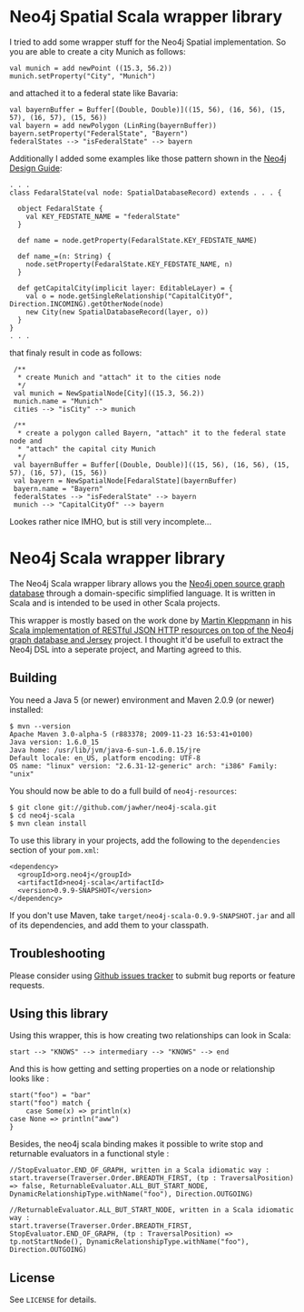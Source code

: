 Neo4j Spatial Scala wrapper library
=======================

I tried to add some wrapper stuff for the Neo4j Spatial implementation. 
So you are able to create a city Munich as follows:

    val munich = add newPoint ((15.3, 56.2))
    munich.setProperty("City", "Munich")

and attached it to a federal state like Bavaria:

    val bayernBuffer = Buffer[(Double, Double)]((15, 56), (16, 56), (15, 57), (16, 57), (15, 56))
    val bayern = add newPolygon (LinRing(bayernBuffer))
    bayern.setProperty("FederalState", "Bayern")
    federalStates --> "isFederalState" --> bayern

Additionally I added some examples like those pattern shown in the [Neo4j Design Guide](http://wiki.neo4j.org/content/Design_Guide):

    . . .
	class FedaralState(val node: SpatialDatabaseRecord) extends . . . {

	  object FedaralState {
	    val KEY_FEDSTATE_NAME = "federalState"
	  }

	  def name = node.getProperty(FedaralState.KEY_FEDSTATE_NAME)

	  def name_=(n: String) {
	    node.setProperty(FedaralState.KEY_FEDSTATE_NAME, n)
	  }

	  def getCapitalCity(implicit layer: EditableLayer) = {
	    val o = node.getSingleRelationship("CapitalCityOf", Direction.INCOMING).getOtherNode(node)
	    new City(new SpatialDatabaseRecord(layer, o))
	  }
	}
	. . .
	
that finaly result in code as follows:

     /**
      * create Munich and "attach" it to the cities node
      */
     val munich = NewSpatialNode[City]((15.3, 56.2))
     munich.name = "Munich"
     cities --> "isCity" --> munich

     /**
      * create a polygon called Bayern, "attach" it to the federal state node and
      * "attach" the capital city Munich
      */
     val bayernBuffer = Buffer[(Double, Double)]((15, 56), (16, 56), (15, 57), (16, 57), (15, 56))
     val bayern = NewSpatialNode[FedaralState](bayernBuffer)
     bayern.name = "Bayern"
     federalStates --> "isFederalState" --> bayern
     munich --> "CapitalCityOf" --> bayern
	
Lookes rather nice IMHO, but is still very incomplete...

Neo4j Scala wrapper library
=======================

The Neo4j Scala wrapper library allows you the [Neo4j open source graph database](http://neo4j.org/) through a
domain-specific simplified language. It is written in Scala and is intended
to be used in other Scala projects.

This wrapper is mostly based on the work done by [Martin Kleppmann](http://twitter.com/martinkl) in his [Scala implementation of RESTful JSON HTTP resources on top of the Neo4j graph database and Jersey](http://github.com/ept/neo4j-resources) project. I thought it'd be usefull to extract the Neo4j DSL into a seperate project, and Marting agreed to this.


Building
--------

You need a Java 5 (or newer) environment and Maven 2.0.9 (or newer) installed:

    $ mvn --version
    Apache Maven 3.0-alpha-5 (r883378; 2009-11-23 16:53:41+0100)
    Java version: 1.6.0_15
    Java home: /usr/lib/jvm/java-6-sun-1.6.0.15/jre
    Default locale: en_US, platform encoding: UTF-8
    OS name: "linux" version: "2.6.31-12-generic" arch: "i386" Family: "unix"

You should now be able to do a full build of `neo4j-resources`:

    $ git clone git://github.com/jawher/neo4j-scala.git
    $ cd neo4j-scala
    $ mvn clean install

To use this library in your projects, add the following to the `dependencies` section of your
`pom.xml`:

    <dependency>
      <groupId>org.neo4j</groupId>
      <artifactId>neo4j-scala</artifactId>
      <version>0.9.9-SNAPSHOT</version>
    </dependency>

If you don't use Maven, take `target/neo4j-scala-0.9.9-SNAPSHOT.jar` and all of its dependencies, and add them to your classpath.


Troubleshooting
---------------

Please consider using [Github issues tracker](http://github.com/jawher/neo4j-scala/issues) to submit bug reports or feature requests.


Using this library
------------------

Using this wrapper, this is how creating two relationships can look in Scala:

    start --> "KNOWS" --> intermediary --> "KNOWS" --> end

And this is how getting and setting properties on a node or relationship looks like :

    start("foo") = "bar"
    start("foo") match {
    	case Some(x) => println(x)
	case None => println("aww")
    }

Besides, the neo4j scala binding makes it possible to write stop and returnable evaluators in a functional style :

    //StopEvaluator.END_OF_GRAPH, written in a Scala idiomatic way :
    start.traverse(Traverser.Order.BREADTH_FIRST, (tp : TraversalPosition) => false, ReturnableEvaluator.ALL_BUT_START_NODE, DynamicRelationshipType.withName("foo"), Direction.OUTGOING)
    
    //ReturnableEvaluator.ALL_BUT_START_NODE, written in a Scala idiomatic way :
    start.traverse(Traverser.Order.BREADTH_FIRST, StopEvaluator.END_OF_GRAPH, (tp : TraversalPosition) => tp.notStartNode(), DynamicRelationshipType.withName("foo"), Direction.OUTGOING)


License
-------

See `LICENSE` for details.

